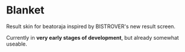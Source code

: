 # Blanket

Result skin for beatoraja inspired by BISTROVER's new result screen.

Currently in **very early stages of development**, but already somewhat
useable.
